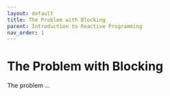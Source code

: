 ```yaml
---
layout: default
title: The Problem with Blocking
parent: Introduction to Reactive Programming
nav_order: 1
---
```


# The Problem with Blocking
The problem ...